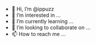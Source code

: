- 👋 Hi, I’m @ippuzz
- 👀 I’m interested in ...
- 🌱 I’m currently learning ...
- 💞️ I’m looking to collaborate on ...
- 📫 How to reach me ...

<!---
ippuzz/ippuzz is a ✨ special ✨ repository because its `README.md` (this file) appears on your GitHub profile.
You can click the Preview link to take a look at your changes.
--->
